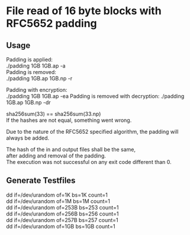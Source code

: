 # File read of 16 byte blocks with RFC5652 padding

## Usage
Padding is applied:     
./padding 1GB 1GB.ap -a  
Padding is removed:   
./padding 1GB.ap 1GB.np  -r  

Padding with encryption:     
./padding 1GB 1GB.ap -ea
Padding is removed with decryption: 
./padding 1GB.ap 1GB.np -dr

sha256sum(33) == sha256sum(33.np)   
If the hashes are not equal, something went wrong.

Due to the nature of the RFC5652 specified algorithm, 
the padding will always be added.


The hash of the in and output files shall be the same,   
after adding and removal of the padding.   
The execution was not successful on any exit code different than 0.   

## Generate Testfiles

dd if=/dev/urandom of=1K bs=1K count=1   
dd if=/dev/urandom of=1M bs=1M count=1   
dd if=/dev/urandom of=253B bs=253 count=1  
dd if=/dev/urandom of=256B bs=256 count=1  
dd if=/dev/urandom of=257B bs=257 count=1   
dd if=/dev/urandom of=1GB bs=1GB count=1   

